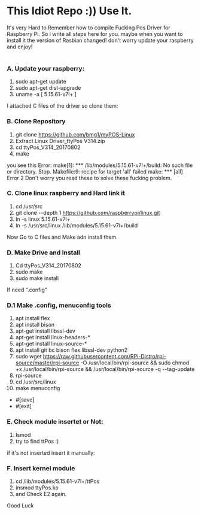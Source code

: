 # This Idiot Repo :)) Use It.<br/>
It's very Hard to Remember how to compile Fucking Pos Driver for Raspberry Pi. So i write all steps here for you. maybe when you want to install it the version of Rasbian changed! don't worry update your raspberry and enjoy!<br/>
<br/>

### A. Update your raspberry:
1. sudo apt-get update
2. sudo apt-get dist-upgrade
3. uname -a
[ 5.15.61-v7l+ ]

I attached C files of the driver so clone them:<br/>

### B. Clone Repository
1. git clone https://github.com/bmg1/myPOS-Linux
2. Extract Linux Driver_ttyPos V314.zip
3. cd ttyPos_V314_20170802
4. make

you see this Error:
make[1]: *** /lib/modules/5.15.61-v7l+/build: No such file or directory.  Stop.
Makefile:9: recipe for target 'all' failed
make: *** [all] Error 2
Don't worry you read these to solve these fucking problem.

### C. Clone linux raspberry and Hard link it 
1. cd /usr/src
2. git clone --depth 1 https://github.com/raspberrypi/linux.git<br/>
3. ln -s linux 5.15.61-v7l+
4. ln -s /usr/src/linux /lib/modules/5.15.61-v7l+/build

Now Go to C files and Make adn install them.
### D. Make Drive and Install
1. Cd ttyPos_V314_20170802
2. sudo make
3. sudo make install

If need ".config"
### D.1 Make .config, menuconfig tools
1. apt install flex 
2. apt install bison
3. apt-get install libssl-dev
4. apt-get install linux-headers-*
5. apt-get install linux-source-*
6. apt install git bc bison flex libssl-dev python2
7. sudo wget https://raw.githubusercontent.com/RPi-Distro/rpi-source/master/rpi-source -O /usr/local/bin/rpi-source && sudo chmod +x /usr/local/bin/rpi-source && /usr/local/bin/rpi-source -q --tag-update
8. rpi-source
5. cd /usr/src/linux
6. make menuconfig
* #[save]
* #[exit]



### E. Check module insertet or Not:
1. lsmod
2. try to find ttPos :)

if it's not inserted insert it manually:
### F. Insert kernel module
1. cd /lib/modules/5.15.61-v7l+/ttPos
2. insmod ttyPos.ko
3. and Check E2 again.

Good Luck
